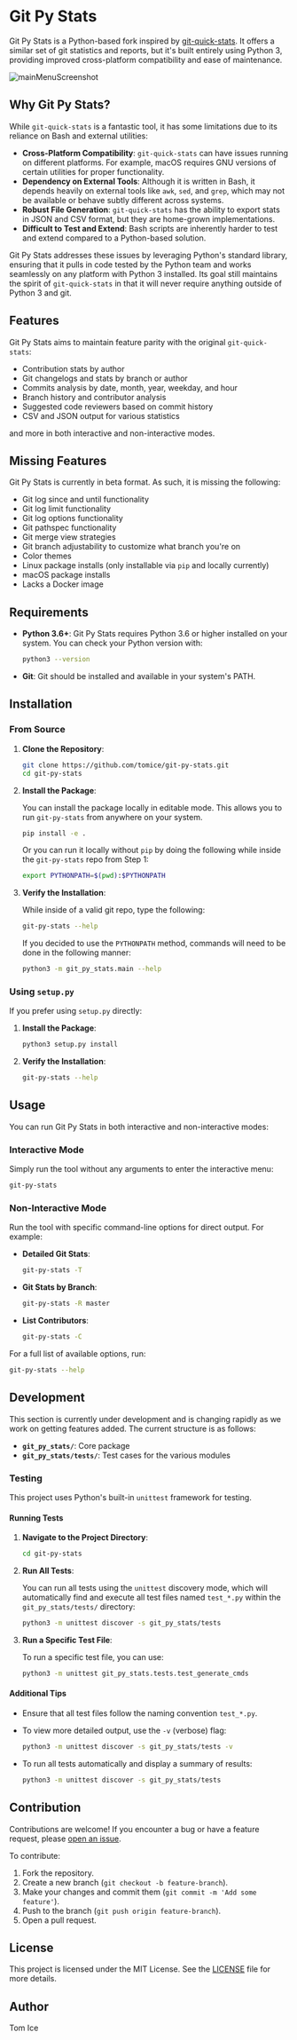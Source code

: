 
# Git Py Stats

Git Py Stats is a Python-based fork inspired by [git-quick-stats](https://github.com/arzzen/git-quick-stats).
It offers a similar set of git statistics and reports, but it's built entirely
using Python 3, providing improved cross-platform compatibility
and ease of maintenance.

![mainMenuScreenshot](https://github.com/user-attachments/assets/4c3f49d8-62a9-4208-a968-5270e36aa3b8)


## Why Git Py Stats?

While `git-quick-stats` is a fantastic tool, it has some limitations due to its
reliance on Bash and external utilities:

- **Cross-Platform Compatibility**: `git-quick-stats` can have issues running
  on different platforms. For example, macOS requires GNU versions of certain
  utilities for proper functionality.
- **Dependency on External Tools**: Although it is written in Bash, it depends
  heavily on external tools like `awk`, `sed`, and `grep`,
  which may not be available or behave subtly different across systems.
- **Robust File Generation**: `git-quick-stats` has the ability to export
  stats in JSON and CSV format, but they are home-grown implementations.
- **Difficult to Test and Extend**: Bash scripts are inherently harder to test
  and extend compared to a Python-based solution.

Git Py Stats addresses these issues by leveraging Python's standard library,
ensuring that it pulls in code tested by the Python team and works seamlessly
on any platform with Python 3 installed. Its goal still maintains the spirit
of `git-quick-stats` in that it will never require anything outside of
Python 3 and git.

## Features

Git Py Stats aims to maintain feature parity with the original `git-quick-stats`:

- Contribution stats by author
- Git changelogs and stats by branch or author
- Commits analysis by date, month, year, weekday, and hour
- Branch history and contributor analysis
- Suggested code reviewers based on commit history
- CSV and JSON output for various statistics

and more in both interactive and non-interactive modes.

## Missing Features

Git Py Stats is currently in beta format. As such, it is missing the following:

- Git log since and until functionality
- Git log limit functionality
- Git log options functionality
- Git pathspec functionality
- Git merge view strategies
- Git branch adjustability to customize what branch you're on
- Color themes
- Linux package installs (only installable via `pip` and locally currently)
- macOS package installs
- Lacks a Docker image

## Requirements

- **Python 3.6+**: Git Py Stats requires Python 3.6 or higher installed on your system.
  You can check your Python version with:

    ```bash
    python3 --version
    ```

- **Git**: Git should be installed and available in your system's PATH.

## Installation

### From Source

1. **Clone the Repository**:

    ```bash
    git clone https://github.com/tomice/git-py-stats.git
    cd git-py-stats
    ```

2. **Install the Package**:

    You can install the package locally in editable mode.
    This allows you to run `git-py-stats` from anywhere on your system.

    ```bash
    pip install -e .
    ```

    Or you can run it locally without `pip` by doing the following
    while inside the `git-py-stats` repo from Step 1:

    ```bash
    export PYTHONPATH=$(pwd):$PYTHONPATH
    ```

4. **Verify the Installation**:

    While inside of a valid git repo, type the following:

    ```bash
    git-py-stats --help
    ```

    If you decided to use the `PYTHONPATH` method, commands will need
    to be done in the following manner:

    ```bash
    python3 -m git_py_stats.main --help
    ```

### Using `setup.py`

If you prefer using `setup.py` directly:

1. **Install the Package**:

    ```bash
    python3 setup.py install
    ```

2. **Verify the Installation**:

    ```bash
    git-py-stats --help
    ```

## Usage

You can run Git Py Stats in both interactive and non-interactive modes:

### Interactive Mode

Simply run the tool without any arguments to enter the interactive menu:

```bash
git-py-stats
```

### Non-Interactive Mode

Run the tool with specific command-line options for direct output. For example:

- **Detailed Git Stats**:

    ```bash
    git-py-stats -T
    ```

- **Git Stats by Branch**:

    ```bash
    git-py-stats -R master
    ```

- **List Contributors**:

    ```bash
    git-py-stats -C
    ```

For a full list of available options, run:

```bash
git-py-stats --help
```

## Development

This section is currently under development and is changing rapidly as we work
on getting features added. The current structure is as follows:

- **`git_py_stats/`**: Core package
- **`git_py_stats/tests/`**: Test cases for the various modules

### Testing

This project uses Python's built-in `unittest` framework for testing.

#### Running Tests

1. **Navigate to the Project Directory**:

    ```bash
    cd git-py-stats
    ```

2. **Run All Tests**:

    You can run all tests using the `unittest` discovery mode, which will
    automatically find and execute all test files named `test_*.py`
    within the `git_py_stats/tests/` directory:

    ```bash
    python3 -m unittest discover -s git_py_stats/tests
    ```

3. **Run a Specific Test File**:

    To run a specific test file, you can use:

    ```bash
    python3 -m unittest git_py_stats.tests.test_generate_cmds
    ```

#### Additional Tips

- Ensure that all test files follow the naming convention `test_*.py`.
- To view more detailed output, use the `-v` (verbose) flag:

    ```bash
    python3 -m unittest discover -s git_py_stats/tests -v
    ```

- To run all tests automatically and display a summary of results:

    ```bash
    python3 -m unittest discover -s git_py_stats/tests
    ```

## Contribution

Contributions are welcome! If you encounter a bug or have a feature request,
please [open an issue](https://github.com/tomice/git-py-stats/issues).

To contribute:

1. Fork the repository.
2. Create a new branch (`git checkout -b feature-branch`).
3. Make your changes and commit them (`git commit -m 'Add some feature'`).
4. Push to the branch (`git push origin feature-branch`).
5. Open a pull request.

## License

This project is licensed under the MIT License.
See the [LICENSE](LICENSE) file for more details.

## Author

Tom Ice
